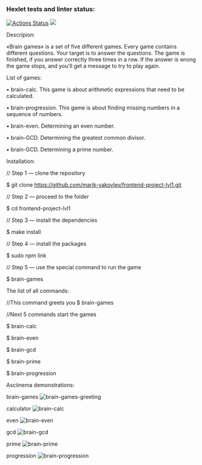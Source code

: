 ### Hexlet tests and linter status:
[![Actions Status](https://github.com/marik-yakovlev/frontend-project-lvl1/workflows/hexlet-check/badge.svg)](https://github.com/marik-yakovlev/frontend-project-lvl1/actions)
<a href="https://codeclimate.com/github/codeclimate/codeclimate/maintainability"><img src="https://api.codeclimate.com/v1/badges/a99a88d28ad37a79dbf6/maintainability" /></a>

 Descripion:

«Brain games» is a set of five different games.
Every game contains different questions. Your target is to answer the questions.
The game is finished, if you answer correctly three times in a row. If the answer is wrong the game stops, and you'll get a message  to try to play again.

List of games:

• brain-calc. This game is about arithmetic expressions that need to be calculated.

• brain-progression. This game is about finding missing numbers in a sequence of numbers.

• brain-even. Determining an even number.

• brain-GCD. Determining the greatest common divisor.

• brain-GCD. Determining a prime number.


Installation:

// Step 1 — clone the repository

$ git clone https://github.com/marik-yakovlev/frontend-project-lvl1.git

// Step 2 — proceed to the folder

$ cd frontend-project-lvl1

// Step 3 — install the dependencies

$ make install

// Step 4 — install the packages

$ sudo npm link

// Step 5 — use the special command to run the game

$ brain-games



The list of all commands:

//This command greets you
$ brain-games

//Next 5 commands start the games

$ brain-calc

$ brain-even

$ brain-gcd

$ brain-prime

$ brain-progression



Asciinema demonstrations:

brain-games        ![brain-games-greeting](https://user-images.githubusercontent.com/101061337/165374472-f86f8c01-2075-4062-830a-277577a6212f.PNG)

calculator         ![brain-calc](https://user-images.githubusercontent.com/101061337/165374515-57ef14b3-0658-48ca-9e9b-fc0b28c2e6f5.png)

even               ![brain-even](https://user-images.githubusercontent.com/101061337/165374560-a2148d65-1b2c-4812-a3db-405546223ea3.PNG)

gcd                ![brain-gcd](https://user-images.githubusercontent.com/101061337/165374608-5a3bbbe7-4a28-47eb-a59d-472c0be6f69f.PNG)

prime              ![brain-prime](https://user-images.githubusercontent.com/101061337/165374747-a92ad166-c57b-4273-a09b-1cdc42e18526.PNG)

progression        ![brain-progression](https://user-images.githubusercontent.com/101061337/165374926-df51c4f0-6b32-4f81-9041-dd4d0bdad412.PNG)
